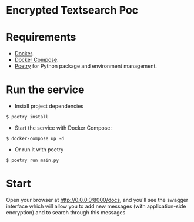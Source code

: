 # Encrypted Textsearch Poc

# Requirements

* [Docker](https://www.docker.com/).
* [Docker Compose](https://docs.docker.com/compose/install/).
* [Poetry](https://python-poetry.org/) for Python package and environment management.


# Run the service

* Install project dependencies
```shell
$ poetry install
```

* Start the service with Docker Compose:
```shell
$ docker-compose up -d
```

* Or run it with poetry
```shell
$ poetry run main.py
```

# Start
Open your browser at http://0.0.0.0:8000/docs, and you'll see the swagger interface 
which will allow you to add new messages (with application-side encryption) and to 
search through this messages 
